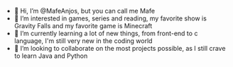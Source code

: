 - 👋 Hi, I’m @MafeAnjos, but you can call me Mafe
- 👀 I’m interested in games, series and reading, my favorite show is Gravity Falls and my favorite game is Minecraft
- 🌱 I’m currently learning a lot of new things, from front-end to c language, I'm still very new in the coding world
- 💞️ I’m looking to collaborate on the most projects possible, as I still crave to learn Java and Python


<!---
MafeAnjos/MafeAnjos is a ✨ special ✨ repository because its `README.md` (this file) appears on your GitHub profile.
You can click the Preview link to take a look at your changes.
--->
